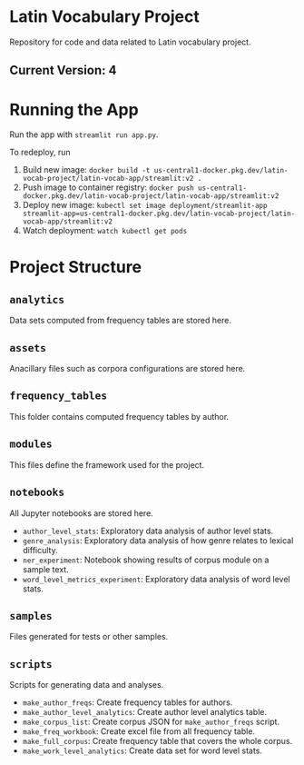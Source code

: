 Latin Vocabulary Project
=
Repository for code and data related to Latin vocabulary project.

## Current Version: 4

# Running the App

Run the app with `streamlit run app.py`.

To redeploy, run
1. Build new image: `docker build -t us-central1-docker.pkg.dev/latin-vocab-project/latin-vocab-app/streamlit:v2 .`
2. Push image to container registry: `docker push us-central1-docker.pkg.dev/latin-vocab-project/latin-vocab-app/streamlit:v2`
3. Deploy new image: `kubectl set image deployment/streamlit-app streamlit-app=us-central1-docker.pkg.dev/latin-vocab-project/latin-vocab-app/streamlit:v2`
4. Watch deployment: `watch kubectl get pods`

# Project Structure

## `analytics`
Data sets computed from frequency tables are stored here.

## `assets`
Anacillary files such as corpora configurations are stored here.

## `frequency_tables`
This folder contains computed frequency tables by author.

## `modules`
This files define the framework used for the project.

## `notebooks`
All Jupyter notebooks are stored here.
- `author_level_stats`: Exploratory data analysis of author level stats.
- `genre_analysis`: Exploratory data analysis of how genre relates to lexical difficulty.
- `ner_experiment`: Notebook showing results of corpus module on a sample text.
- `word_level_metrics_experiment`: Exploratory data analysis of word level stats.

## `samples`
Files generated for tests or other samples.

## `scripts`
Scripts for generating data and analyses.
- `make_author_freqs`: Create frequency tables for authors.
- `make_author_level_analytics`: Create author level analytics table.
- `make_corpus_list`: Create corpus JSON for `make_author_freqs` script.
- `make_freq_workbook`: Create excel file from all frequency table.
- `make_full_corpus`: Create frequency table that covers the whole corpus.
- `make_work_level_analytics`: Create data set for word level stats.
